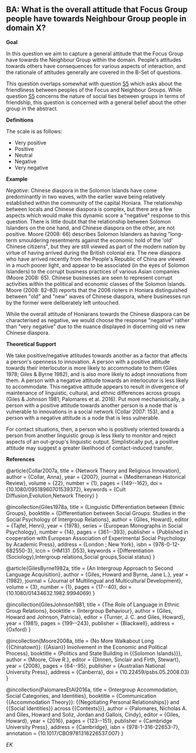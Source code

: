 
## BA: What is the overall attitude that Focus Group people have towards Neighbour Group people in domain X?

**Goal**

In this question we aim to capture a general attitude that the Focus Group have towards the Neighbour Group within the domain. People's attitudes towards others have consequences for various aspects of interaction, and the rationale of attitudes generally are covered in the B-Set of questions.



This question overlaps somewhat with question [S5](https://www.google.com/url?q=https%3A%2F%2Fsites.google.com%2Fview%2Frs210205edomains-questionnaire%2Fhome%23h.h0ydl9yrcthw&sa=D&sntz=1&usg=AOvVaw0rcdhmK44nbI8VWZtEoN6V) which asks about the friendliness between peoples of the Focus and Neighbour Groups. While question [S5](https://www.google.com/url?q=https%3A%2F%2Fsites.google.com%2Fview%2Frs210205edomains-questionnaire%2Fhome%23h.h0ydl9yrcthw&sa=D&sntz=1&usg=AOvVaw0rcdhmK44nbI8VWZtEoN6V) concerns the nature of social ties between groups in terms of friendship, this question is concerned with a general belief about the other group in the abstract.



**Definitions**

The scale is as follows:

- Very positive
- Positive
- Neutral
- Negative
- Very negative




**Example**

*Negative*: Chinese diaspora in the Solomon Islands have come predominantly in two waves, with the earlier wave being relatively established within the community of the capital Honiara. The relationship between locals and Chinese diaspora is complex, but there are a few aspects which would make this dynamic score a "negative" response to this question. There is little doubt that the relationship between Solomon Islanders on the one hand, and Chinese diaspora on the other, are not positive. Moore (2008: 66) describes Solomon Islanders as having "long-term smouldering resentments against the economic hold of the 'old' Chinese citizens", but they are still viewed as part of the modern nation by virtue of having arrived during the British colonial era. The new diaspora who have arrived recently from the People's Republic of China are viewed in a much poorer light, and appear to be associated (in the eyes of Solomon Islanders) to the corrupt business practices of various Asian companies (Moore 2008: 65). Chinese businesses are seen to represent corrupt activities within the political and economic classes of the Solomon Islands. Moore (2008: 82–83) reports that the 2006 rioters in Honiara distinguished between "old" and "new" waves of Chinese diaspora, where businesses run by the former were deliberately left untouched.



While the overall attitude of Honiarans towards the Chinese diaspora can be characterised as negative, we would choose the response "negative" rather than "very negative" due to the nuance displayed in discerning old vs new Chinese diaspora.



**Theoretical Support**

We take positive/negative attitudes towards another as a factor that affects a person's openness to innovation. A person with a positive attitude towards their interlocutor is more likely to accommodate to them (Giles 1978; Giles & Byrne 1982), and is also more likely to adopt innovations from them. A person with a negative attitude towards an interlocutor is less likely to accommodate. This negative attitude appears to result in divergence of maintenance of linguistic, cultural, and ethnic differences across groups (Giles & Johnson 1981; Palomares et al. 2016). Put more mechanistically, a person with a positive attitude towards another person is a node that is vulnerable to innovations in a social network (Collar 2007: 153), and a person with a negative attitude is a node that is less vulnerable.



For contact situations, then, a person who is positively oriented towards a person from another linguistic group is less likely to monitor and reject aspects of an out-group's linguistic output. Simplistically put, a positive attitude may suggest a greater likelihood of contact-induced transfer.


**References**

@article{Collar2007a,
  title = {Network Theory and Religious Innovation},
  author = {Collar, Anna},
  year = {2007},
  journal = {Mediterranean Historical Review},
  volume = {22},
  number = {1},
  pages = {149--162},
  doi = {10.1080/09518960701539372},
  keywords = {Cult Diffusion,Evolution,Network Theory}
}

@incollection{Giles1978a,
  title = {Linguistic Differentiation between Ethnic Groups},
  booktitle = {Differentiation between Social Groups: Studies in the Social Psychology of Intergroup Relations},
  author = {Giles, Howard},
  editor = {Tajfel, Henri},
  year = {1978},
  series = {European Monographs in Social Psychology},
  number = {14},
  pages = {361--393},
  publisher = {Published in cooperation with European Association of Experimental Social Psychology by Academic Press},
  address = {London ; New York},
  isbn = {978-0-12-682550-3},
  lccn = {HM131 .D53},
  keywords = {Differentiation (Sociology),Intergroup relations,Social groups,Social status}
}

@article{GilesByrne1982a,
  title = {An Intergroup Approach to Second Language Acquisition},
  author = {Giles, Howard and Byrne, Jane L.},
  year = {1982},
  journal = {Journal of Multilingual and Multicultural Development},
  volume = {3},
  number = {1},
  pages = {17--40},
  doi = {10.1080/01434632.1982.9994069}
}

@incollection{GilesJohnson1981,
  title = {The Role of Language in Ethnic Group Relations},
  booktitle = {Intergroup Behaviour},
  author = {Giles, Howard and Johnson, Patricia},
  editor = {Turner, J. C. and Giles, Howard},
  year = {1981},
  pages = {199--243},
  publisher = {Blackwell},
  address = {Oxford}
}

@incollection{Moore2008a,
  title = {No More Walkabout Long {{Chinatown}}: {{Asian}} Involvement in the Economic and Political Process},
  booktitle = {Politics and State Building in {{Solomon Islands}}},
  author = {Moore, Clive R.},
  editor = {Dinnen, Sinclair and Firth, Stewart},
  year = {2008},
  pages = {64--95},
  publisher = {Australian National University Press},
  address = {Canberra},
  doi = {10.22459/psbs.05.2008.03}
}

@incollection{PalomaresEtAl2016a,
  title = {Intergroup Accommodation, Social Categories, and Identities},
  booktitle = {Communication {{Accommodation Theory}}: {{Negotiating Personal Relationships}} and {{Social Identities}} across {{Contexts}}},
  author = {Palomares, Nicholas A. and Giles, Howard and Soliz, Jordan and Gallois, Cindy},
  editor = {Giles, Howard},
  year = {2016},
  pages = {123--151},
  publisher = {Cambridge University Press},
  address = {Cambridge},
  isbn = {978-1-316-22653-7},
  annotation = {10.1017/CBO9781316226537.007}
}




*EK*
